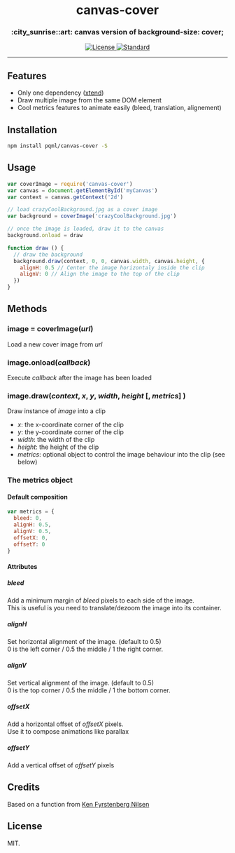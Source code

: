 <h1 align="center">canvas-cover</h1>
<h3 align="center">:city_sunrise::art: canvas version of background-size: cover;</h3>

<div align="center">
  <!-- License -->
  <a href="https://raw.githubusercontent.com/pqml/kool-shell/master/LICENSE">
    <img src="https://img.shields.io/badge/license-MIT-blue.svg?style=flat-square" alt="License" />
  </a>
  <!-- Standard -->
  <a href="http://standardjs.com/">
    <img src="https://img.shields.io/badge/code%20style-standard-brightgreen.svg?style=flat-square" alt="Standard" />
  </a>
</div>

- - -

## Features

- Only one dependency ([xtend](https://github.com/Raynos/xtend))
- Draw multiple image from the same DOM element
- Cool metrics features to animate easily (bleed, translation, alignement)

## Installation

```sh
npm install pqml/canvas-cover -S
```

## Usage

```javascript
var coverImage = require('canvas-cover')
var canvas = document.getElementById('myCanvas')
var context = canvas.getContext('2d')

// load crazyCoolBackground.jpg as a cover image
var background = coverImage('crazyCoolBackground.jpg')

// once the image is loaded, draw it to the canvas
background.onload = draw

function draw () {
  // draw the background
  background.draw(context, 0, 0, canvas.width, canvas.height, {
    alignH: 0.5 // Center the image horizontaly inside the clip
    alignV: 0 // Align the image to the top of the clip
  })
}
```

## Methods

### image = coverImage(_url_)
Load a new cover image from _url_

### image.onload(_callback_)
Execute _callback_ after the image has been loaded

### image.draw(_context_, _x_, _y_, _width_, _height_ [, _metrics_] )
Draw instance of _image_ into a clip
<br>
* _x_: the x-coordinate corner of the clip
* _y_: the y-coordinate corner of the clip
* _width_: the width of the clip
* _height_: the height of the clip
* _metrics_: optional object to control the image behaviour into the clip (see below)

### The metrics object

#### Default composition
```javascript
var metrics = {
  bleed: 0,
  alignH: 0.5,
  alignV: 0.5,
  offsetX: 0,
  offsetY: 0
}
```
#### Attributes
##### bleed
Add a minimum margin of _bleed_ pixels to each side of the image. <br>
This is useful is you need to translate/dezoom the image into its container.

##### alignH
Set horizontal alignment of the image. (default to 0.5)<br>
0 is the left corner / 0.5 the middle / 1 the right corner.

##### alignV
Set vertical alignment of the image. (default to 0.5)<br>
0 is the top corner / 0.5 the middle / 1 the bottom corner.

##### offsetX
Add a horizontal offset of _offsetX_ pixels.<br>
Use it to compose animations like parallax

##### offsetY
Add a vertical offset of _offsetY_ pixels

## Credits
Based on a function from [Ken Fyrstenberg Nilsen](http://stackoverflow.com/a/21961894)

## License
MIT.
